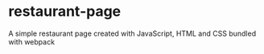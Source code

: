 # restaurant-page
A simple restaurant page created with JavaScript, HTML and CSS bundled with webpack
